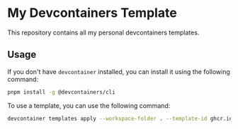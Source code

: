 # My Devcontainers Template

This repository contains all my personal devcontainers templates.

## Usage

If you don't have `devcontainer` installed, you can install it using the following command:

```bash
pnpm install -g @devcontainers/cli
```

To use a template, you can use the following command:

```bash
devcontainer templates apply --workspace-folder . --template-id ghcr.io/FredeAlexandre/devcontainer-templates/8pes:latest
```